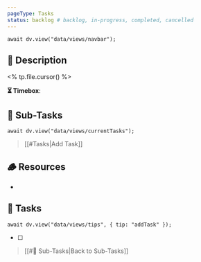 ```yaml
---
pageType: Tasks
status: backlog # backlog, in-progress, completed, cancelled
---
```


```dataviewjs
await dv.view("data/views/navbar");
```

## 📄 Description

<% tp.file.cursor() %>

<!-- Timebox: <start_date> - <end_date> -->

**⏳ Timebox**: 

## 🔄 Sub-Tasks

```dataviewjs
await dv.view("data/views/currentTasks");
```

> [[#Tasks|Add Task]]

## 🪵 Resources

- 

## 📝 Tasks

```dataviewjs
await dv.view("data/views/tips", { tip: "addTask" });
```

- [ ] 

> [[#🔄 Sub-Tasks|Back to Sub-Tasks]]

